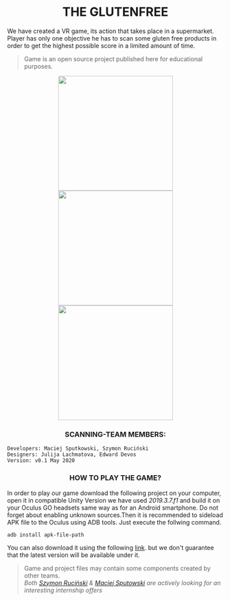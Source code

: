 <h1 align="center">THE GLUTENFREE</h1>
We have created a VR game, its action that takes place in a supermarket. Player has only one objective he has to scan some gluten free products in order to get the highest possible score in a limited amount of time. <br/>

> Game is an open source project published here for educational purposes.

<p align="center">
    <img width="267" src="Images/1.png"/>
    <img width="267" src="Images/2.png"/>
    <img width="267" src="Images/3.png"/>
</p>

 <h3 align="center">SCANNING-TEAM MEMBERS: </h3>

```
Developers: Maciej Sputkowski, Szymon Ruciński
Designers: Julija Lachmatova, Edward Devos
Version: v0.1 May 2020

```
 <h3 align="center">HOW TO PLAY THE GAME? </h3>

In order to play our game download the following project on your computer, open it in compatible Unity Version we have used *2019.3.7.f1* and build it on your Oculus GO headsets same way as for an Android smartphone. Do not forget about enabling unknown sources.Then it is recommended to sideload APK file to the Oculus using ADB tools. Just execute the follwing command.

```
adb install apk-file-path
```
You can also download it using the following [link](https://appsenjoy.com/download/a0eb101c19192df8ae09555029cbb50a.html "Apk file"). but we don't guarantee that the latest version will be available under it.


> Game and project files may contain some components created by other teams. <br/>
> *Both [Szymon Ruciński](https://github.com/szymonrucinski "Szymon's github") & [Maciej Sputowski](https://github.com/macieksputowski "Maciek's github") are actively looking for an interesting internship offers*
